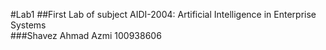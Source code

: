 #Lab1
##First Lab of subject AIDI-2004: Artificial Intelligence in Enterprise Systems  
###Shavez Ahmad Azmi 100938606
